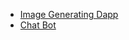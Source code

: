 - [Image Generating Dapp](https://github.com/rocknwa/Image-generator)
- [Chat Bot](https://github.com/rocknwa/ChatBot)
